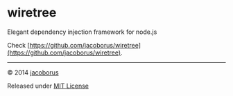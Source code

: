 wiretree
========

Elegant dependency injection framework for node.js


Check [https://github.com/jacoborus/wiretree](https://github.com/jacoborus/wiretree).


---

© 2014 [jacoborus](https://github.com/jacoborus)

Released under [MIT License](https://raw.github.com/jacoborus/wiretree/master/LICENSE)